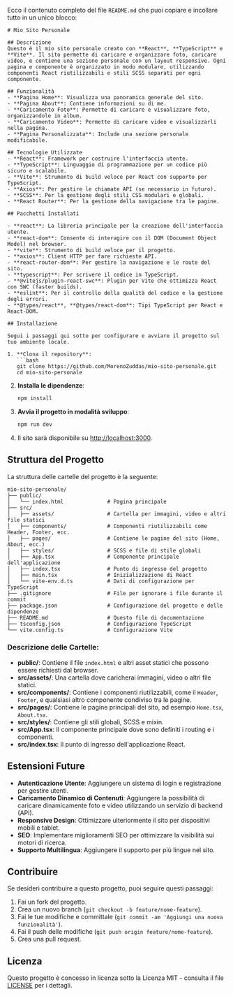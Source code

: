 Ecco il contenuto completo del file `README.md` che puoi copiare e incollare tutto in un unico blocco:

```
# Mio Sito Personale

## Descrizione
Questo è il mio sito personale creato con **React**, **TypeScript** e **Vite**. Il sito permette di caricare e organizzare foto, caricare video, e contiene una sezione personale con un layout responsive. Ogni pagina e componente è organizzato in modo modulare, utilizzando componenti React riutilizzabili e stili SCSS separati per ogni componente.

## Funzionalità
- **Pagina Home**: Visualizza una panoramica generale del sito.
- **Pagina About**: Contiene informazioni su di me.
- **Caricamento Foto**: Permette di caricare e visualizzare foto, organizzandole in album.
- **Caricamento Video**: Permette di caricare video e visualizzarli nella pagina.
- **Pagina Personalizzata**: Include una sezione personale modificabile.

## Tecnologie Utilizzate
- **React**: Framework per costruire l'interfaccia utente.
- **TypeScript**: Linguaggio di programmazione per un codice più sicuro e scalabile.
- **Vite**: Strumento di build veloce per React con supporto per TypeScript.
- **Axios**: Per gestire le chiamate API (se necessario in futuro).
- **SCSS**: Per la gestione degli stili CSS modulari e globali.
- **React Router**: Per la gestione della navigazione tra le pagine.
  
## Pacchetti Installati

- **react**: La libreria principale per la creazione dell'interfaccia utente.
- **react-dom**: Consente di interagire con il DOM (Document Object Model) nel browser.
- **vite**: Strumento di build veloce per il progetto.
- **axios**: Client HTTP per fare richieste API.
- **react-router-dom**: Per gestire la navigazione e le route del sito.
- **typescript**: Per scrivere il codice in TypeScript.
- **@vitejs/plugin-react-swc**: Plugin per Vite che ottimizza React con SWC (faster builds).
- **eslint**: Per il controllo della qualità del codice e la gestione degli errori.
- **@types/react**, **@types/react-dom**: Tipi TypeScript per React e React-DOM.

## Installazione

Segui i passaggi qui sotto per configurare e avviare il progetto sul tuo ambiente locale.

1. **Clona il repository**:
   ```bash
   git clone https://github.com/MorenoZuddas/mio-sito-personale.git
   cd mio-sito-personale
   ```

2. **Installa le dipendenze**:
   ```bash
   npm install
   ```

3. **Avvia il progetto in modalità sviluppo**:
   ```bash
   npm run dev
   ```

4. Il sito sarà disponibile su [http://localhost:3000](http://localhost:3000).

## Struttura del Progetto

La struttura delle cartelle del progetto è la seguente:

```
mio-sito-personale/
├── public/
│   └── index.html              # Pagina principale
├── src/
│   ├── assets/                 # Cartella per immagini, video e altri file statici
│   ├── components/             # Componenti riutilizzabili come Header, Footer, ecc.
│   ├── pages/                  # Contiene le pagine del sito (Home, About, ecc.)
│   ├── styles/                 # SCSS e file di stile globali
│   ├── App.tsx                 # Componente principale dell'applicazione
│   ├── index.tsx               # Punto di ingresso del progetto
│   ├── main.tsx                # Inizializzazione di React
│   └── vite-env.d.ts           # Dati di configurazione per TypeScript
├── .gitignore                  # File per ignorare i file durante il commit
├── package.json                # Configurazione del progetto e delle dipendenze
├── README.md                   # Questo file di documentazione
├── tsconfig.json               # Configurazione TypeScript
└── vite.config.ts              # Configurazione Vite
```

### Descrizione delle Cartelle:
- **public/**: Contiene il file `index.html` e altri asset statici che possono essere richiesti dal browser.
- **src/assets/**: Una cartella dove caricherai immagini, video o altri file statici.
- **src/components/**: Contiene i componenti riutilizzabili, come il `Header`, `Footer`, e qualsiasi altro componente condiviso tra le pagine.
- **src/pages/**: Contiene le pagine principali del sito, ad esempio `Home.tsx`, `About.tsx`.
- **src/styles/**: Contiene gli stili globali, SCSS e mixin.
- **src/App.tsx**: Il componente principale dove sono definiti i routing e i componenti.
- **src/index.tsx**: Il punto di ingresso dell'applicazione React.

## Estensioni Future

- **Autenticazione Utente**: Aggiungere un sistema di login e registrazione per gestire utenti.
- **Caricamento Dinamico di Contenuti**: Aggiungere la possibilità di caricare dinamicamente foto e video utilizzando un servizio di backend (API).
- **Responsive Design**: Ottimizzare ulteriormente il sito per dispositivi mobili e tablet.
- **SEO**: Implementare miglioramenti SEO per ottimizzare la visibilità sui motori di ricerca.
- **Supporto Multilingua**: Aggiungere il supporto per più lingue nel sito.
  
## Contribuire

Se desideri contribuire a questo progetto, puoi seguire questi passaggi:

1. Fai un fork del progetto.
2. Crea un nuovo branch (`git checkout -b feature/nome-feature`).
3. Fai le tue modifiche e committale (`git commit -am 'Aggiungi una nuova funzionalità'`).
4. Fai il push delle modifiche (`git push origin feature/nome-feature`).
5. Crea una pull request.

## Licenza
Questo progetto è concesso in licenza sotto la Licenza MIT - consulta il file [LICENSE](LICENSE) per i dettagli.
